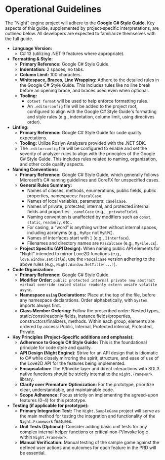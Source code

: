 # Operational Guidelines

The "Night" engine project will adhere to the **Google C# Style Guide**. Key aspects of this guide, supplemented by project-specific interpretations, are outlined below. All developers are expected to familiarize themselves with the full guide.

- **Language Version:**
    - C# 13 (utilizing .NET 9 features where appropriate).
- **Formatting & Style:**
    - **Primary Reference:** Google C# Style Guide.
    - **Indentation:** 2 spaces, no tabs.
    - **Column Limit:** 100 characters.
    - **Whitespace, Braces, Line Wrapping:** Adhere to the detailed rules in the Google C# Style Guide. This includes rules like no line break before an opening brace, and braces used even when optional.
    - **Tooling:**
        - `dotnet format` will be used to help enforce formatting rules.
        - An `.editorconfig` file will be added to the project root, configured to align with the Google C# Style Guide's formatting and style rules (e.g., indentation, column limit, using directives order).
- **Linting:**
    - **Primary Reference:** Google C# Style Guide for code quality expectations.
    - **Tooling:** Utilize Roslyn Analyzers provided with the .NET SDK.
    - The `.editorconfig` file will be configured to enable and set the severity of analyzer rules to align with the principles of the Google C# Style Guide. This includes rules related to naming, organization, and other code quality aspects.
- **Naming Conventions:**
    - **Primary Reference:** Google C# Style Guide, which generally follows Microsoft’s C# naming guidelines and CoreFX for unspecified cases.
    - **General Rules Summary:**
        - Names of classes, methods, enumerations, public fields, public properties, namespaces: `PascalCase`.
        - Names of local variables, parameters: `camelCase`.
        - Names of private, protected, internal, and protected internal fields and properties: `_camelCase` (e.g., `_privateField`).
        - Naming convention is unaffected by modifiers such as `const`, `static`, `readonly`, etc..
        - For casing, a “word” is anything written without internal spaces, including acronyms (e.g., `MyRpc` not `MyRPC`).
        - Names of interfaces start with `I` (e.g., `IInterface`).
        - Filenames and directory names are `PascalCase` (e.g., `MyFile.cs`).
    - **Project Specific (API Design):** When naming public API elements for "Night" intended to mirror Love2D functions (e.g., `love.window.setTitle`), use the `PascalCase` version adhering to the above rules (e.g., `Night.Window.SetTitle(...)`).
- **Code Organization:**
    - **Primary Reference:** Google C# Style Guide.
    - **Modifier Order:** `public protected internal private new abstract virtual override sealed static readonly extern unsafe volatile async`.
    - **Namespace `using` Declarations:** Place at the top of the file, before any namespace declarations. Order alphabetically, with `System` imports always first.
    - **Class Member Ordering:** Follow the prescribed order: Nested types, static/const/readonly fields, instance fields/properties, constructors/finalizers, methods. Within each group, elements are ordered by access: Public, Internal, Protected internal, Protected, Private.
- **Key Principles (Project-Specific additions and emphasis):**
    - **Adherence to Google C# Style Guide:** This is the foundational principle for code style and quality.
    - **API Design (Night Engine):** Strive for an API design that is idiomatic to C# while closely mirroring the spirit, structure, and ease of use of the Love2D API for the features being implemented.
    - **Encapsulation:** The P/Invoke layer and direct interactions with SDL3 native functions should be strictly internal to the `Night.Framework` library.
    - **Clarity over Premature Optimization:** For the prototype, prioritize clear, understandable, and maintainable code.
    - **Scope Adherence:** Focus strictly on implementing the agreed-upon features (0-4) for this prototype.
- **Testing (if applicable for prototype):**
    - **Primary Integration Test:** The `Night.SampleGame` project will serve as the main method for testing the integration and functionality of the `Night.Framework` features.
    - **Unit Tests (Optional):** Consider adding basic unit tests for any complex internal helper functions or critical non-P/Invoke logic within `Night.Framework`.
    - **Manual Verification:** Manual testing of the sample game against the defined user actions and outcomes for each feature in the PRD will be essential.
